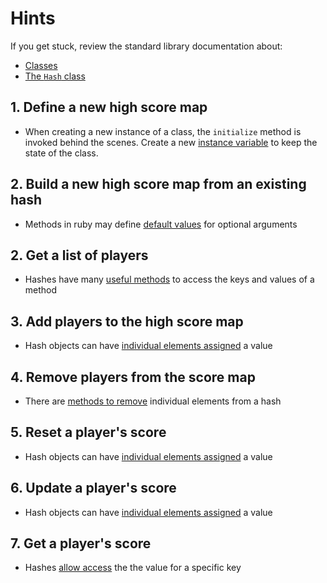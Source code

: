 # Hints

If you get stuck, review the standard library documentation about:

- [Classes][rubydoc-classes]
- [The `Hash` class][rubydoc-hash]

## 1. Define a new high score map

- When creating a new instance of a class, the `initialize` method is invoked behind the scenes. Create a new [instance variable][ruby-user-guide-instance-variables] to keep the state of the class.

## 2. Build a new high score map from an existing hash

- Methods in ruby may define [default values][rubydoc-methods] for optional arguments

## 2. Get a list of players

- Hashes have many [useful methods][rubydoc-hash] to access the keys and values of a method

## 3. Add players to the high score map

- Hash objects can have [individual elements assigned][rubydoc-hash-assignment] a value

## 4. Remove players from the score map

- There are [methods to remove][rubydoc-hash] individual elements from a hash

## 5. Reset a player's score

- Hash objects can have [individual elements assigned][rubydoc-hash-assignment] a value

## 6. Update a player's score

- Hash objects can have [individual elements assigned][rubydoc-hash-assignment] a value

## 7. Get a player's score

- Hashes [allow access][rubydoc-hash-access] the the value for a specific key

[ruby-user-guide-instance-variables]: https://ruby-doc.org/docs/ruby-doc-bundle/UsersGuide/rg/instancevars.html
[rubydoc-classes]: https://ruby-doc.org/core-2.6.6/Class.html
[rubydoc-hash]: https://ruby-doc.org/core-2.6.6/Hash.html
[rubydoc-hash-access]: https://ruby-doc.org/core-2.6.6/Hash.html#method-i-5B-5D
[rubydoc-hash-assignment]: https://ruby-doc.org/core-2.6.6/Hash.html#method-i-5B-5D-3D-label-Element+Assignment
[rubydoc-methods]: https://ruby-doc.org/core-2.6.6/doc/syntax/methods_rdoc.html#label-Default+Values
